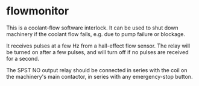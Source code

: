 # flowmonitor

This is a coolant-flow software interlock.  It can be used to shut down machinery if the coolant flow fails, 
e.g. due to pump failure or blockage.

It receives pulses at a few Hz from a hall-effect flow sensor.  The relay will be turned on after a few pulses,
and will turn off if no pulses are received for a second.

The SPST NO output relay should be connected in series with the coil on the machinery's main contactor, in series
with any emergency-stop button.
